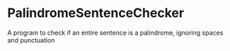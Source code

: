# PalindromeSentenceChecker
A program to check if an entire sentence is a palindrome, ignoring spaces and punctuation
